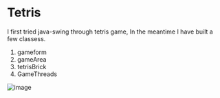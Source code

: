 # Tetris

I first tried java-swing through tetris game,
In the meantime I have built a few classess.

1) gameform
2) gameArea
3) tetrisBrick
4) GameThreads




![image](https://user-images.githubusercontent.com/43114098/178755192-6eb29a73-b202-40b6-bc57-9ffc04124c0d.png)
